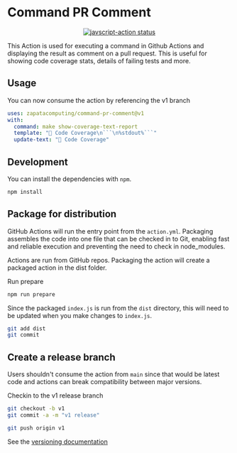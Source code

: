 # Command PR Comment

<p align="center">
  <a href="https://github.com/zapatacomputing/command-pr-comment/actions"><img alt="javscript-action status" src="https://github.com/zapatacomputing/command-pr-comment/workflows/units-test/badge.svg"></a>
</p>

This Action is used for executing a command in Github Actions and displaying the result as comment on a pull request. This is useful for showing code coverage stats, details of failing tests and more. 

## Usage

You can now consume the action by referencing the v1 branch

```yaml
uses: zapatacomputing/command-pr-comment@v1
with:
  command: make show-coverage-text-report
  template: "🚀 Code Coverage\n```\n%stdout%```"
  update-text: "🚀 Code Coverage"
```

## Development

You can install the dependencies with `npm`.

```bash
npm install
```


## Package for distribution

GitHub Actions will run the entry point from the `action.yml`. Packaging assembles the code into one file that can be checked in to Git, enabling fast and reliable execution and preventing the need to check in node_modules.

Actions are run from GitHub repos.  Packaging the action will create a packaged action in the dist folder.

Run prepare

```bash
npm run prepare
```

Since the packaged `index.js` is run from the `dist` directory, this will need to be updated when you make changes to `index.js`.

```bash
git add dist
git commit
```

## Create a release branch

Users shouldn't consume the action from `main` since that would be latest code and actions can break compatibility between major versions.

Checkin to the v1 release branch

```bash
git checkout -b v1
git commit -a -m "v1 release"
```

```bash
git push origin v1
```

See the [versioning documentation](https://github.com/actions/toolkit/blob/master/docs/action-versioning.md)
